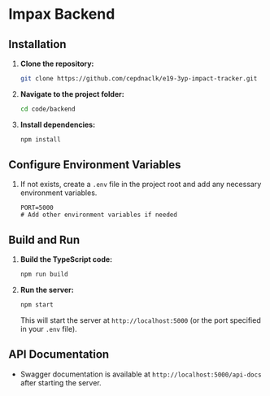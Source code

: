 # Impax Backend

## Installation

1. **Clone the repository:**

   ```bash
   git clone https://github.com/cepdnaclk/e19-3yp-impact-tracker.git
   ```

2. **Navigate to the project folder:**

   ```bash
   cd code/backend
   ```

3. **Install dependencies:**

   ```bash
   npm install
   ```

## Configure Environment Variables

1. If not exists, create a `.env` file in the project root and add any necessary environment variables.

   ```env
   PORT=5000
   # Add other environment variables if needed
   ```

## Build and Run

1. **Build the TypeScript code:**

   ```bash
   npm run build
   ```

2. **Run the server:**

   ```bash
   npm start
   ```

   This will start the server at `http://localhost:5000` (or the port specified in your `.env` file).

## API Documentation

- Swagger documentation is available at `http://localhost:5000/api-docs` after starting the server.
